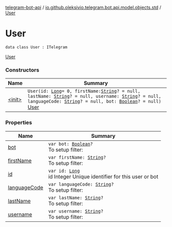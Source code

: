 [telegram-bot-api](../../index.md) / [io.github.oleksivio.telegram.bot.api.model.objects.std](../index.md) / [User](./index.md)

# User

`data class User : ITelegram`

[User](https://core.telegram.org/bots/api/#user)

### Constructors

| Name | Summary |
|---|---|
| [&lt;init&gt;](-init-.md) | `User(id: `[`Long`](https://kotlinlang.org/api/latest/jvm/stdlib/kotlin/-long/index.html)` = 0, firstName: `[`String`](https://kotlinlang.org/api/latest/jvm/stdlib/kotlin/-string/index.html)`? = null, lastName: `[`String`](https://kotlinlang.org/api/latest/jvm/stdlib/kotlin/-string/index.html)`? = null, username: `[`String`](https://kotlinlang.org/api/latest/jvm/stdlib/kotlin/-string/index.html)`? = null, languageCode: `[`String`](https://kotlinlang.org/api/latest/jvm/stdlib/kotlin/-string/index.html)`? = null, bot: `[`Boolean`](https://kotlinlang.org/api/latest/jvm/stdlib/kotlin/-boolean/index.html)`? = null)`<br>[User](https://core.telegram.org/bots/api/#user) |

### Properties

| Name | Summary |
|---|---|
| [bot](bot.md) | `var bot: `[`Boolean`](https://kotlinlang.org/api/latest/jvm/stdlib/kotlin/-boolean/index.html)`?`<br>To setup filter: |
| [firstName](first-name.md) | `var firstName: `[`String`](https://kotlinlang.org/api/latest/jvm/stdlib/kotlin/-string/index.html)`?`<br>To setup filter: |
| [id](id.md) | `var id: `[`Long`](https://kotlinlang.org/api/latest/jvm/stdlib/kotlin/-long/index.html)<br>id Integer Unique identifier for this user or bot |
| [languageCode](language-code.md) | `var languageCode: `[`String`](https://kotlinlang.org/api/latest/jvm/stdlib/kotlin/-string/index.html)`?`<br>To setup filter: |
| [lastName](last-name.md) | `var lastName: `[`String`](https://kotlinlang.org/api/latest/jvm/stdlib/kotlin/-string/index.html)`?`<br>To setup filter: |
| [username](username.md) | `var username: `[`String`](https://kotlinlang.org/api/latest/jvm/stdlib/kotlin/-string/index.html)`?`<br>To setup filter: |
